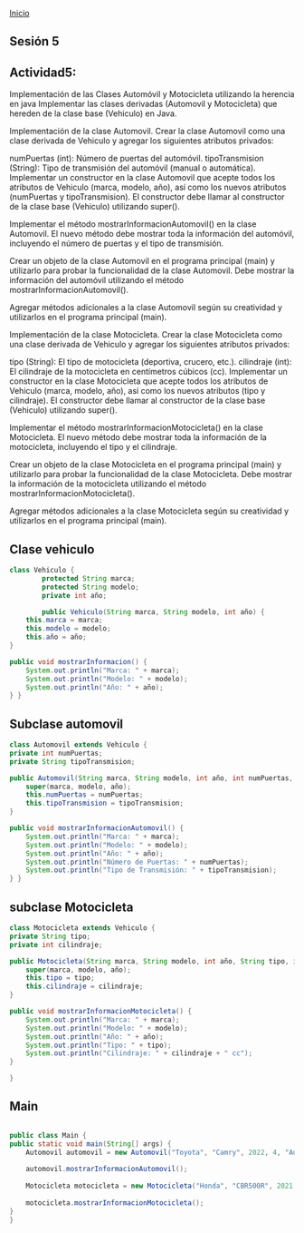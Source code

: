 <!-- No borrar o modificar -->
[Inicio](./index.md)

## Sesión 5 


<!-- Su documentación aquí -->


## Actividad5: 
Implementación de las Clases Automóvil y Motocicleta utilizando la herencia en java
Implementar las clases derivadas (Automovil y Motocicleta) que hereden de la clase base (Vehiculo) en Java.


Implementación de la clase Automovil.
Crear la clase Automovil como una clase derivada de Vehiculo y agregar los siguientes atributos privados:

numPuertas (int): Número de puertas del automóvil.
tipoTransmision (String): Tipo de transmisión del automóvil (manual o automática).
Implementar un constructor en la clase Automovil que acepte todos los atributos de Vehiculo (marca, modelo, año), así como los nuevos atributos (numPuertas y tipoTransmision). El constructor debe llamar al constructor de la clase base (Vehiculo) utilizando super().

Implementar el método mostrarInformacionAutomovil() en la clase Automovil. El nuevo método debe mostrar toda la información del automóvil, incluyendo el número de puertas y el tipo de transmisión.

Crear un objeto de la clase Automovil en el programa principal (main) y utilizarlo para probar la funcionalidad de la clase Automovil. Debe mostrar la información del automóvil utilizando el método mostrarInformacionAutomovil().

Agregar métodos adicionales a la clase Automovil según su creatividad y utilizarlos en el programa principal (main).

Implementación de la clase Motocicleta.
Crear la clase Motocicleta como una clase derivada de Vehiculo y agregar los siguientes atributos privados:

tipo (String): El tipo de motocicleta (deportiva, crucero, etc.).
cilindraje (int): El cilindraje de la motocicleta en centímetros cúbicos (cc).
Implementar un constructor en la clase Motocicleta que acepte todos los atributos de Vehiculo (marca, modelo, año), así como los nuevos atributos (tipo y cilindraje). El constructor debe llamar al constructor de la clase base (Vehiculo) utilizando super().

Implementar el método mostrarInformacionMotocicleta() en la clase Motocicleta. El nuevo método debe mostrar toda la información de la motocicleta, incluyendo el tipo y el cilindraje.

Crear un objeto de la clase Motocicleta en el programa principal (main) y utilizarlo para probar la funcionalidad de la clase Motocicleta. Debe mostrar la información de la motocicleta utilizando el método mostrarInformacionMotocicleta().

Agregar métodos adicionales a la clase Motocicleta según su creatividad y utilizarlos en el programa principal (main).



## Clase vehiculo
```java
class Vehiculo {
        protected String marca;
        protected String modelo;
        private int año;

        public Vehiculo(String marca, String modelo, int año) {
    this.marca = marca;
    this.modelo = modelo;
    this.año = año;
}

public void mostrarInformacion() {
    System.out.println("Marca: " + marca);
    System.out.println("Modelo: " + modelo);
    System.out.println("Año: " + año);
} }
```
## Subclase automovil

```java
class Automovil extends Vehiculo {
private int numPuertas;
private String tipoTransmision;

public Automovil(String marca, String modelo, int año, int numPuertas, String tipoTransmision) {
    super(marca, modelo, año);
    this.numPuertas = numPuertas;
    this.tipoTransmision = tipoTransmision;
}

public void mostrarInformacionAutomovil() {
    System.out.println("Marca: " + marca);
    System.out.println("Modelo: " + modelo);
    System.out.println("Año: " + año);
    System.out.println("Número de Puertas: " + numPuertas);
    System.out.println("Tipo de Transmisión: " + tipoTransmision);
} }
```
## subclase Motocicleta

```java
class Motocicleta extends Vehiculo {
private String tipo;
private int cilindraje;

public Motocicleta(String marca, String modelo, int año, String tipo, int cilindraje) {
    super(marca, modelo, año);
    this.tipo = tipo;
    this.cilindraje = cilindraje;
}

public void mostrarInformacionMotocicleta() {
    System.out.println("Marca: " + marca);
    System.out.println("Modelo: " + modelo);
    System.out.println("Año: " + año);
    System.out.println("Tipo: " + tipo);
    System.out.println("Cilindraje: " + cilindraje + " cc");
}

}

```

## Main

```java

public class Main {
public static void main(String[] args) {
    Automovil automovil = new Automovil("Toyota", "Camry", 2022, 4, "Automática");
    
    automovil.mostrarInformacionAutomovil();
    
    Motocicleta motocicleta = new Motocicleta("Honda", "CBR500R", 2021, "Deportiva", 500);
    
    motocicleta.mostrarInformacionMotocicleta();
} 
}

```